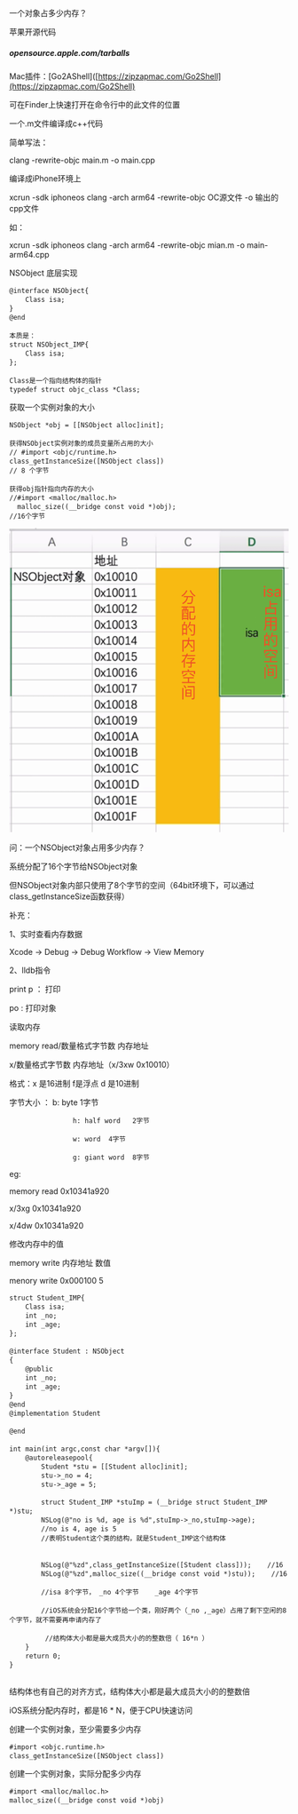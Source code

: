 一个对象占多少内存？

苹果开源代码

##### opensource.apple.com/tarballs

Mac插件：[Go2AShell]([https://zipzapmac.com/Go2Shell](https://zipzapmac.com/Go2Shell)

可在Finder上快速打开在命令行中的此文件的位置

一个.m文件编译成c++代码

简单写法：

clang -rewrite-objc main.m -o main.cpp

编译成iPhone环境上

xcrun -sdk iphoneos clang -arch arm64 -rewrite-objc OC源文件 -o 输出的cpp文件

如：

xcrun -sdk iphoneos clang -arch arm64 -rewrite-objc mian.m -o main-arm64.cpp

NSObject 底层实现

```
@interface NSObject{
    Class isa;
}
@end

本质是：
struct NSObject_IMP{
    Class isa;
};

Class是一个指向结构体的指针
typedef struct objc_class *Class;
```

获取一个实例对象的大小

```
NSObject *obj = [[NSObject alloc]init];

获得NSObject实例对象的成员变量所占用的大小
// #import <objc/runtime.h>
class_getInstanceSize([NSObject class])
// 8 个字节

获得obj指针指向内存的大小
//#import <malloc/malloc.h>
  malloc_size((__bridge const void *)obj);
//16个字节
```

![内存分配图](img/内存分配展示.png)

问：一个NSObject对象占用多少内存？

系统分配了16个字节给NSObject对象

但NSObject对象内部只使用了8个字节的空间（64bit环境下，可以通过class_getInstanceSize函数获得）

补充：

1、实时查看内存数据

Xcode ->  Debug -> Debug Workflow  -> View Memory

2、lldb指令

print   p   ： 打印

po : 打印对象

读取内存

memory read/数量格式字节数   内存地址

x/数量格式字节数  内存地址（x/3xw   0x10010）

格式：x 是16进制  f是浮点   d 是10进制

字节大小 ： b: byte 1字节 

                    h: half word   2字节
    
                    w: word  4字节
    
                    g: giant word  8字节

eg:

memory  read  0x10341a920

x/3xg     0x10341a920

x/4dw    0x10341a920

修改内存中的值

memory write  内存地址   数值

menory  write  0x000100     5 





```
struct Student_IMP{
    Class isa;
    int _no;
    int _age;
};

@interface Student : NSObject
{
    @public
    int _no;
    int _age;
}
@end
@implementation Student

@end

int main(int argc,const char *argv[]){
    @autoreleasepool{
        Student *stu = [[Student alloc]init];
        stu->_no = 4;
        stu->_age = 5;
        
        struct Student_IMP *stuImp = (__bridge struct Student_IMP *)stu;
        NSLog(@"no is %d, age is %d",stuImp->_no,stuImp->age);
        //no is 4, age is 5
        //表明Student这个类的结构，就是Student_IMP这个结构体


        NSLog(@"%zd",class_getInstanceSize([Student class]));    //16
        NSLog(@"%zd",malloc_size((__bridge const void *)stu));    //16
        
        //isa 8个字节， _no 4个字节    _age 4个字节
      
        //iOS系统会分配16个字节给一个类，刚好两个（_no ,_age）占用了剩下空闲的8个字节，就不需要再申请内存了
       
         //结构体大小都是最大成员大小的的整数倍（ 16*n ）
    }
    return 0;
}


```

结构体也有自己的对齐方式，结构体大小都是最大成员大小的的整数倍

iOS系统分配内存时，都是16 * N，便于CPU快速访问



创建一个实例对象，至少需要多少内存

```
#import <objc.runtime.h>
class_getInstanceSize([NSObject class])
```

创建一个实例对象，实际分配多少内存

```
#import <malloc/malloc.h>
malloc_size((__bridge const void *)obj)
```


